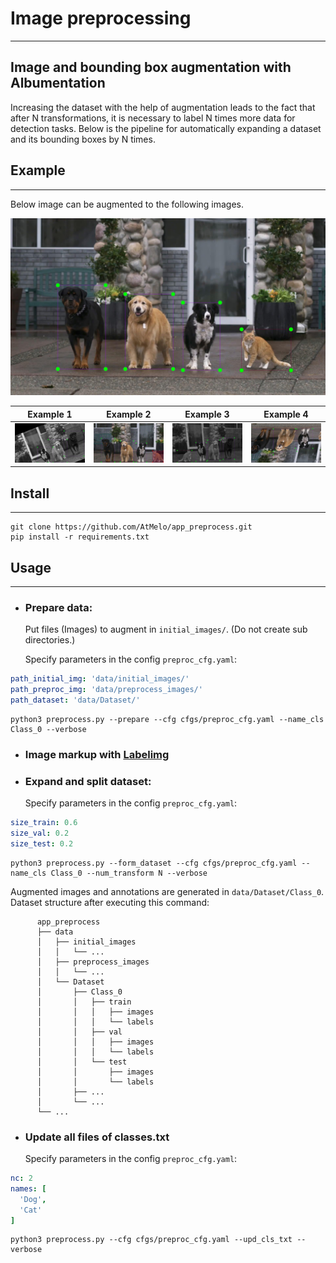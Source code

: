# Image preprocessing
- - -
## Image and bounding box augmentation with Albumentation
Increasing the dataset with the help of augmentation leads to the fact that after N transformations, it is necessary to label N times more data for detection tasks.
Below is the pipeline for automatically expanding a dataset and its bounding boxes by N times.
## Example
- - - 
Below image can be augmented to the following images.

![original.jpg](images/orig_img.png)

| Example 1                              | Example 2                              | Example 3                              | Example 4                              |
|----------------------------------------|----------------------------------------|----------------------------------------|----------------------------------------|
| ![example1.jpg](images/trnf_img_1.png) | ![example2.jpg](images/trnf_img_2.png) | ![example3.jpg](images/trnf_img_3.png) | ![example4.jpg](images/trnf_img_4.png) |
## Install
- - - 
```commandline
git clone https://github.com/AtMelo/app_preprocess.git
pip install -r requirements.txt
```
## Usage
- - -
- ### Prepare data:
    Put files (Images) to augment in `initial_images/`. (Do not create sub directories.)

    Specify parameters in the config `preproc_cfg.yaml`:
```yaml
path_initial_img: 'data/initial_images/'
path_preproc_img: 'data/preprocess_images/'
path_dataset: 'data/Dataset/'
```
```commandline
python3 preprocess.py --prepare --cfg cfgs/preproc_cfg.yaml --name_cls Class_0 --verbose
```
- ### Image markup with [Labelimg](https://github.com/heartexlabs/labelImg)
- ### Expand and split dataset:
    Specify parameters in the config `preproc_cfg.yaml`:
```yaml
size_train: 0.6
size_val: 0.2
size_test: 0.2
```
```commandline
python3 preprocess.py --form_dataset --cfg cfgs/preproc_cfg.yaml --name_cls Class_0 --num_transform N --verbose
```
Augmented images and annotations are generated in `data/Dataset/Class_0`.
Dataset structure after executing this command: 
```
      app_preprocess
      ├── data
      │   ├── initial_images                
      │   │   └── ...
      │   ├── preprocess_images                
      │   │   └── ...
      │   └── Dataset                
      │       ├── Class_0
      │       │   ├── train
      │       │   │   ├── images
      │       │   │   └── labels
      │       │   ├── val
      │       │   │   ├── images
      │       │   │   └── labels
      │       │   └── test
      │       │       ├── images
      │       │       └── labels
      │       ├── ...
      │       └── ...
      └── ...
```
- ### Update all files of classes.txt
    Specify parameters in the config `preproc_cfg.yaml`:
```yaml
nc: 2
names: [
  'Dog',
  'Cat'
]
```
```commandline
python3 preprocess.py --cfg cfgs/preproc_cfg.yaml --upd_cls_txt --verbose
```